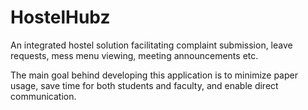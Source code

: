 # HostelHubz

An integrated hostel solution facilitating complaint submission, leave requests, mess menu viewing, meeting announcements etc.


The main goal behind developing this application is to minimize paper usage, save time for both students and faculty, and enable direct communication.
